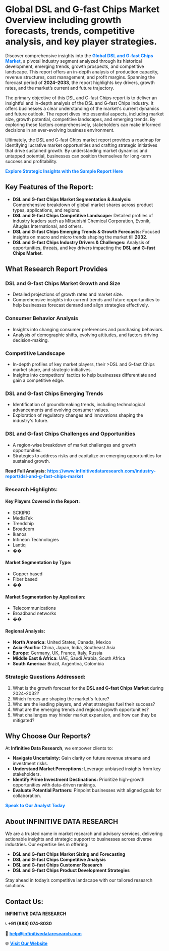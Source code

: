 <h1>Global DSL and G-fast Chips Market Overview including growth forecasts, trends, competitive analysis, and key player strategies.</h1>
<p>
Discover comprehensive insights into the 
<a href="https://www.infinitivedataresearch.com/industry-report/dsl-and-g-fast-chips-market" rel="dofollow" style="color: #007BFF; text-decoration: none;"><strong>Global DSL and G-fast Chips Market</strong></a>, a pivotal industry segment analyzed through its historical development, emerging trends, growth prospects, and competitive landscape. This report offers an in-depth analysis of production capacity, revenue structures, cost management, and profit margins. Spanning the forecast period of <strong>2024–2033</strong>, the report highlights key drivers, growth rates, and the market’s current and future trajectory.
</p>
<p>
The primary objective of this DSL and G-fast Chips report is to deliver an insightful and in-depth analysis of the DSL and G-fast Chips industry. It offers businesses a clear understanding of the market's current dynamics and future outlook. The report dives into essential aspects, including market size, growth potential, competitive landscapes, and emerging trends. By exploring these factors comprehensively, stakeholders can make informed decisions in an ever-evolving business environment.
</p>
<p>
Ultimately, the DSL and G-fast Chips market report provides a roadmap for identifying lucrative market opportunities and crafting strategic initiatives that drive sustained growth. By understanding market dynamics and untapped potential, businesses can position themselves for long-term success and profitability.
</p>
<p>
<a href="https://www.infinitivedataresearch.com/request-sample/reportId=109463" style="color: #007BFF; text-decoration: none;"><strong>Explore Strategic Insights with the Sample Report Here</strong></a>
</p>

<h2>Key Features of the Report:</h2>
<ul>
<li><strong>DSL and G-fast Chips Market Segmentation & Analysis:</strong> Comprehensive breakdown of global market shares across product types, applications, and regions.</li>
<li><strong>DSL and G-fast Chips Competitive Landscape:</strong> Detailed profiles of industry leaders such as Mitsubishi Chemical Corporation, Evonik, Altuglas International, and others.</li>
<li><strong>DSL and G-fast Chips Emerging Trends & Growth Forecasts:</strong> Focused insights on macro and micro trends shaping the market till <strong>2032</strong>.</li>
<li><strong>DSL and G-fast Chips Industry Drivers & Challenges:</strong> Analysis of opportunities, threats, and key drivers impacting the <strong>DSL and G-fast Chips Market</strong>.</li>
</ul>

<h2>What Research Report Provides</h2>
<h3>DSL and G-fast Chips Market Growth and Size</h3>
<ul>
<li>Detailed projections of growth rates and market size.</li>
<li>Comprehensive insights into current trends and future opportunities to help businesses forecast demand and align strategies effectively.</li>
</ul>

<h3>Consumer Behavior Analysis</h3>
<ul>
<li>Insights into changing consumer preferences and purchasing behaviors.</li>
<li>Analysis of demographic shifts, evolving attitudes, and factors driving decision-making.</li>
</ul>

<h3>Competitive Landscape</h3>
<ul>
<li>In-depth profiles of key market players, their >DSL and G-fast Chips market share, and strategic initiatives.</li>
<li>Insights into competitors' tactics to help businesses differentiate and gain a competitive edge.</li>
</ul>

<h3>DSL and G-fast Chips Emerging Trends</h3>
<ul>
<li>Identification of groundbreaking trends, including technological advancements and evolving consumer values.</li>
<li>Exploration of regulatory changes and innovations shaping the industry's future.</li>
</ul>

<h3>DSL and G-fast Chips Challenges and Opportunities</h3>
<ul>
<li>A region-wise breakdown of market challenges and growth opportunities.</li>
<li>Strategies to address risks and capitalize on emerging opportunities for sustained growth.</li>
</ul>
<p><strong>Read Full Analysis:</strong> <a href="https://www.infinitivedataresearch.com/industry-report/dsl-and-g-fast-chips-market" rel="dofollow" style="color: #007BFF; text-decoration: none;"><strong>https://www.infinitivedataresearch.com/industry-report/dsl-and-g-fast-chips-market</strong></a></p>
<h3>Research Highlights:</h3>
<h4>Key Players Covered in the Report:</h4>
<ul><li>SCKIPIO</li><li>MediaTek</li><li>Trendchip</li><li>Broadcom</li><li>Ikanos</li><li>Infineon Technologies</li><li>Lantiq</li><li>��</li></ul>
<h4>Market Segmentation by Type:</h4>
<ul><li>Copper based</li><li>Fiber based</li><li>��</li></ul>
<h4>Market Segmentation by Application:</h4>
<ul><li>Telecommunications</li><li>Broadband networks</li><li>��</li></ul>

<h4>Regional Analysis:</h4>
<ul>
<li><strong>North America:</strong> United States, Canada, Mexico</li>
<li><strong>Asia-Pacific:</strong> China, Japan, India, Southeast Asia</li>
<li><strong>Europe:</strong> Germany, UK, France, Italy, Russia</li>
<li><strong>Middle East & Africa:</strong> UAE, Saudi Arabia, South Africa</li>
<li><strong>South America:</strong> Brazil, Argentina, Colombia</li>
</ul>

<h3>Strategic Questions Addressed:</h3>
<ol>
<li>What is the growth forecast for the <strong>DSL and G-fast Chips Market</strong> during 2024–2032?</li>
<li>Which forces are shaping the market's future?</li>
<li>Who are the leading players, and what strategies fuel their success?</li>
<li>What are the emerging trends and regional growth opportunities?</li>
<li>What challenges may hinder market expansion, and how can they be mitigated?</li>
</ol>

<h2>Why Choose Our Reports?</h2>
<p>At <strong>Infinitive Data Research</strong>, we empower clients to:</p>
<ul>
<li><strong>Navigate Uncertainty:</strong> Gain clarity on future revenue streams and investment risks.</li>
<li><strong>Understand Market Perceptions:</strong> Leverage unbiased insights from key stakeholders.</li>
<li><strong>Identify Prime Investment Destinations:</strong> Prioritize high-growth opportunities with data-driven rankings.</li>
<li><strong>Evaluate Potential Partners:</strong> Pinpoint businesses with aligned goals for collaboration.</li>
</ul>
<p><a href="https://www.infinitivedataresearch.com/industry-report/dsl-and-g-fast-chips-market" rel="dofollow" style="color: #007BFF; text-decoration: none;"><strong>Speak to Our Analyst Today</strong></a></p>

<h2>About INFINITIVE DATA RESEARCH</h2>
<p>We are a trusted name in market research and advisory services, delivering actionable insights and strategic support to businesses across diverse industries. Our expertise lies in offering:</p>
<ul>
<li><strong>DSL and G-fast Chips Market Sizing and Forecasting</strong></li>
<li><strong>DSL and G-fast Chips Competitive Analysis</strong></li>
<li><strong>DSL and G-fast Chips Customer Research</strong></li>
<li><strong>DSL and G-fast Chips Product Development Strategies</strong></li>
</ul>
<p>Stay ahead in today’s competitive landscape with our tailored research solutions.</p>

<h2>Contact Us:</h2>
<p><strong>INFINITIVE DATA RESEARCH</strong></p>
<p>📞 <strong>+91 (883) 074-8030</strong></p>
<p>📧 <strong><a href="mailto:help@infinitivedataresearch.com" style="color: #007BFF;">help@infinitivedataresearch.com</a></strong></p>
<p>🌐 <strong><a href="https://www.infinitivedataresearch.com" rel="dofollow" style="color: #007BFF;">Visit Our Website</a></strong></p>